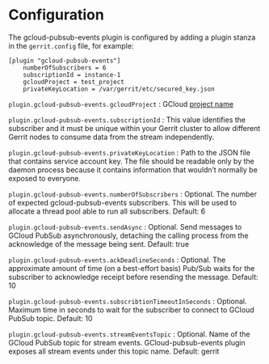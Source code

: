 Configuration
=========================

The gcloud-pubsub-events plugin is configured by adding a plugin stanza in the
`gerrit.config` file, for example:

```text
[plugin "gcloud-pubsub-events"]
    numberOfSubscribers = 6
    subscriptionId = instance-1
    gcloudProject = test_project
    privateKeyLocation = /var/gerrit/etc/secured_key.json

```

`plugin.gcloud-pubsub-events.gcloudProject`
:   GCloud [project name](https://cloud.google.com/docs/overview#projects)

`plugin.gcloud-pubsub-events.subscriptionId`
:   This value identifies the subscriber and it must be unique within your
    Gerrit cluster to allow different Gerrit nodes to consume data from the
    stream independently.

`plugin.gcloud-pubsub-events.privateKeyLocation`
:   Path to the JSON file that contains service account key. The file
    should be readable only by the daemon process because it contains information
    that wouldn’t normally be exposed to everyone.

`plugin.gcloud-pubsub-events.numberOfSubscribers`
:   Optional. The number of expected gcloud-pubsub-events subscribers. This will be used
    to allocate a thread pool able to run all subscribers.
    Default: 6

`plugin.gcloud-pubsub-events.sendAsync`
:   Optional. Send messages to GCloud PubSub asynchronously, detaching the calling
    process from the acknowledge of the message being sent.
    Default: true

`plugin.gcloud-pubsub-events.ackDeadlineSeconds`
:   Optional. The approximate amount of time (on a best-effort basis) Pub/Sub waits for
    the subscriber to acknowledge receipt before resending the message.
    Default: 10

`plugin.gcloud-pubsub-events.subscribtionTimeoutInSeconds`
:   Optional. Maximum time in seconds to wait for the subscriber to connect to GCloud PubSub topic.
    Default: 10

`plugin.gcloud-pubsub-events.streamEventsTopic`
:   Optional. Name of the GCloud PubSub topic for stream events. GCloud-pubsub-events plugin exposes
    all stream events under this topic name.
    Default: gerrit

